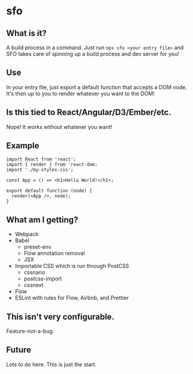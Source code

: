 # sfo

## What is it?

A build process in a command. Just run `npx sfo <your entry file>` and SFO takes care of spinning up a build process and dev server for you!

## Use

In your entry file, just export a default function that accepts a DOM node. It's then up to you to render whatever you want to the DOM!

## Is this tied to React/Angular/D3/Ember/etc.

Nope! It works without whatever you want!

## Example

```es6
import React from 'react';
import { render } from 'react-dom;
import './my-styles.css';

const App = () => <h1>Hello World!</h1>;

export default function (node) {
  render(<App />, node);
}
```

## What am I getting?

- Webpack
- Babel
  - preset-env
  - Flow annotation removal
  - JSX
- Importable CSS which is run through PostCSS
  - cssnano
  - postcss-import
  - cssnext
- Flow
- ESLint with rules for Flow, Airbnb, and Prettier

## This isn't very configurable.

Feature-not-a-bug.

## Future

Lots to do here. This is just the start.

